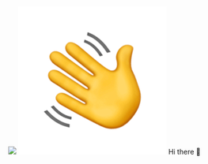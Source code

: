 <img src="https://media-exp1.licdn.com/dms/image/C4D16AQFs9TO3dhrYsg/profile-displaybackgroundimage-shrink_350_1400/0/1662232718602?e=1668643200&v=beta&t=fjAYXxF8ayWeptwLTrDWGiVuspMvzEyoq9iLMmnNEHc"/>
<img src="https://raw.githubusercontent.com/SilasKati/SilasKati/main/assets/Hand_Wave.gif"/> Hi there 👋

<!--
**rhazem13/rhazem13** is a ✨ _special_ ✨ repository because its `README.md` (this file) appears on your GitHub profile.

Here are some ideas to get you started:

- 🔭 I’m currently working on ...
- 🌱 I’m currently learning ...
- 👯 I’m looking to collaborate on ...
- 🤔 I’m looking for help with ...
- 💬 Ask me about ...
- 📫 How to reach me: ...
- 😄 Pronouns: ...
- ⚡ Fun fact: ...
-->
